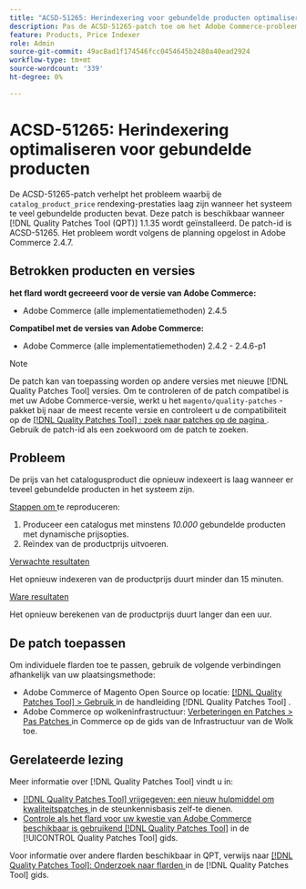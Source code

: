 ```yaml
---
title: "ACSD-51265: Herindexering voor gebundelde producten optimaliseren"
description: Pas de ACSD-51265-patch toe om het Adobe Commerce-probleem op te lossen, waarbij de 'catalog_product_price' rendexing-prestaties laag zijn wanneer het systeem te veel gebundelde producten bevat.
feature: Products, Price Indexer
role: Admin
source-git-commit: 49ac8ad1f174546fcc0454645b2480a40ead2924
workflow-type: tm+mt
source-wordcount: '339'
ht-degree: 0%

---
```


# ACSD-51265: Herindexering optimaliseren voor gebundelde producten

De ACSD-51265-patch verhelpt het probleem waarbij de `catalog_product_price` rendexing-prestaties laag zijn wanneer het systeem te veel gebundelde producten bevat. Deze patch is beschikbaar wanneer [!DNL Quality Patches Tool (QPT)] 1.1.35 wordt geïnstalleerd. De patch-id is ACSD-51265. Het probleem wordt volgens de planning opgelost in Adobe Commerce 2.4.7.

## Betrokken producten en versies

**het flard wordt gecreeerd voor de versie van Adobe Commerce:**

* Adobe Commerce (alle implementatiemethoden) 2.4.5

**Compatibel met de versies van Adobe Commerce:**

* Adobe Commerce (alle implementatiemethoden) 2.4.2 - 2.4.6-p1

>[!NOTE]
>
>De patch kan van toepassing worden op andere versies met nieuwe [!DNL Quality Patches Tool] versies. Om te controleren of de patch compatibel is met uw Adobe Commerce-versie, werkt u het `magento/quality-patches` -pakket bij naar de meest recente versie en controleert u de compatibiliteit op de [[!DNL Quality Patches Tool] : zoek naar patches op de pagina ](https://experienceleague.adobe.com/tools/commerce-quality-patches/index.html) . Gebruik de patch-id als een zoekwoord om de patch te zoeken.

## Probleem

De prijs van het catalogusproduct die opnieuw indexeert is laag wanneer er teveel gebundelde producten in het systeem zijn.

<u> Stappen om </u> te reproduceren:

1. Produceer een catalogus met minstens *10.000* gebundelde producten met dynamische prijsopties.
1. Reïndex van de productprijs uitvoeren.

<u> Verwachte resultaten </u>

Het opnieuw indexeren van de productprijs duurt minder dan 15 minuten.

<u> Ware resultaten </u>

Het opnieuw berekenen van de productprijs duurt langer dan een uur.

## De patch toepassen

Om individuele flarden toe te passen, gebruik de volgende verbindingen afhankelijk van uw plaatsingsmethode:

* Adobe Commerce of Magento Open Source op locatie: [[!DNL Quality Patches Tool]  > Gebruik ](https://experienceleague.adobe.com/docs/commerce-operations/tools/quality-patches-tool/usage.html) in de handleiding [!DNL Quality Patches Tool] .
* Adobe Commerce op wolkeninfrastructuur: [ Verbeteringen en Patches > Pas Patches ](https://experienceleague.adobe.com/docs/commerce-cloud-service/user-guide/develop/upgrade/apply-patches.html) in Commerce op de gids van de Infrastructuur van de Wolk toe.

## Gerelateerde lezing

Meer informatie over [!DNL Quality Patches Tool] vindt u in:

* [[!DNL Quality Patches Tool]  vrijgegeven: een nieuw hulpmiddel om kwaliteitspatches ](https://experienceleague.adobe.com/en/docs/commerce-knowledge-base/kb/announcements/commerce-announcements/magento-quality-patches-released-new-tool-to-self-serve-quality-patches) in de steunkennisbasis zelf-te dienen.
* [ Controle als het flard voor uw kwestie van Adobe Commerce beschikbaar is gebruikend  [!DNL Quality Patches Tool]](/help/tools/quality-patches-tool/patches-available-in-qpt/check-patch-for-magento-issue-with-magento-quality-patches.md) in de [!UICONTROL Quality Patches Tool] gids.


Voor informatie over andere flarden beschikbaar in QPT, verwijs naar [[!DNL Quality Patches Tool]: Onderzoek naar flarden ](https://experienceleague.adobe.com/tools/commerce-quality-patches/index.html) in de [!DNL Quality Patches Tool] gids.
